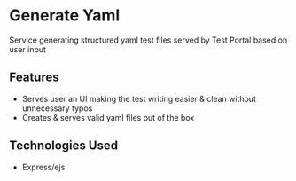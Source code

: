 # Generate Yaml

Service generating structured yaml test files served by Test Portal based on user input

## Features

- Serves user an UI making the test writing easier & clean without unnecessary typos
- Creates & serves valid yaml files out of the box

## Technologies Used

- Express/ejs
